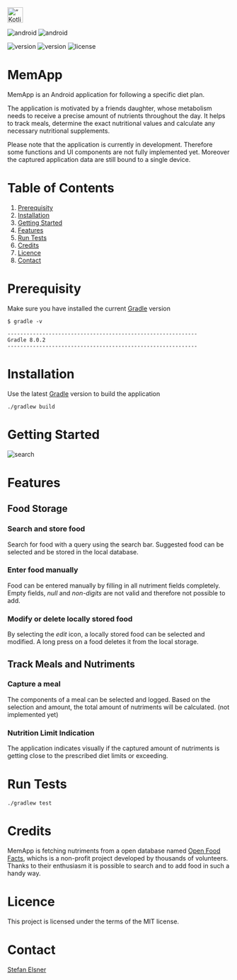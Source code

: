 <img src="https://upload.wikimedia.org/wikipedia/commons/thumb/0/06/Kotlin_Icon.svg/240px-Kotlin_Icon.svg.png" alt= “Kotlin” height="35">

![android](https://forthebadge.com/images/badges/built-for-android.svg)
![android](https://forthebadge.com/images/badges/built-with-love.svg)

![version](https://img.shields.io/badge/Gradle-8.0.2%2B-blue)
![version](https://img.shields.io/badge/version-0.0.1-green)
![license](https://img.shields.io/badge/license-MIT-blue)

# MemApp

MemApp is an Android application for following a specific diet plan.

The application is motivated by a friends daughter, whose metabolism needs to receive a
precise amount of nutrients throughout the day.
It helps to track meals, determine the exact nutritional values and calculate any necessary
nutritional supplements.

Please note that the application is currently in development. Therefore some functions and UI
components are not fully implemented yet. Moreover the captured application data are still bound to
a single device.

# Table of Contents

1. [Prerequisity](#prerequisity)
2. [Installation](#installation)
3. [Getting Started](#getting-started)
4. [Features](#features)
5. [Run Tests](#run-tests)
6. [Credits](#credits)
7. [Licence](#licence)
8. [Contact](#contact)

# Prerequisity

Make sure you have installed the current [Gradle](https://gradle.org/install/) version

```
$ gradle -v

------------------------------------------------------------
Gradle 8.0.2
------------------------------------------------------------
```

# Installation

Use the latest [Gradle](https://gradle.org) version to build the application

`./gradlew build`

# Getting Started

![search](docs/gettingStarted.gif)

# Features

## Food Storage

### Search and store food

Search for food with a query using the search bar. Suggested food can be selected and be stored in
the local database.

### Enter food manually

Food can be entered manually by filling in all nutriment fields completely. Empty fields, *null*
and *non-digits* are not valid and therefore not possible to add.

### Modify or delete locally stored food

By selecting the *edit* icon, a locally stored food can be selected and modified.
A long press on a food deletes it from the local storage.

## Track Meals and Nutriments

### Capture a meal

The components of a meal can be selected and logged. Based on the selection and amount, the total
amount of nutriments will be calculated. (not implemented yet)

### Nutrition Limit Indication

The application indicates visually if the captured amount of nutriments is getting close to the
prescribed diet limits or exceeding.

# Run Tests

`./gradlew test`

# Credits

MemApp is fetching nutriments from a open database
named [Open Food Facts](https://world.openfoodfacts.org/), whichs is a non-profit project developed
by thousands of volunteers. Thanks to their enthusiasm it is possible to search and to add food in
such a handy way.

# Licence

This project is licensed under the terms of the MIT license.

# Contact

[Stefan Elsner](https://github.com/StefanElsnerDev/)